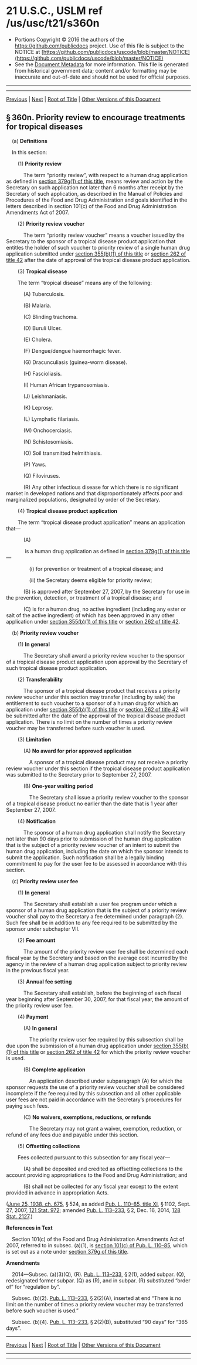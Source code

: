 ---
---

# 21 U.S.C., USLM ref /us/usc/t21/s360n

* Portions Copyright © 2016 the authors of the https://github.com/publicdocs project.
  Use of this file is subject to the NOTICE at [https://github.com/publicdocs/uscode/blob/master/NOTICE](https://github.com/publicdocs/uscode/blob/master/NOTICE)
* See the [Document Metadata](././../../../../../..//README.md) for more information.
  This file is generated from historical government data; content and/or formatting may be inaccurate and out-of-date and should not be used for official purposes.

----------
----------

[Previous](./../../../../../..//us/usc/t21/ch9/schV/ptA/m__us_usc_t21_s360m.md) | [Next](./../../../../../..//us/usc/t21/ch9/schV/ptA/m__us_usc_t21_s360n–1.md) | [Root of Title](./../../../../../../) | [Other Versions of this Document](https://publicdocs.github.io/go/links?ns=uslm&ref=%2Fus%2Fusc%2Ft21%2Fs360n)

## § 360n. Priority review to encourage treatments for tropical diseases

    (a) __Definitions__ 

    In this section:

        (1) __Priority review__ 

            The term “priority review”, with respect to a human drug application as defined in [section 379g(1) of this title][/us/usc/t21/s379g/1], means review and action by the Secretary on such application not later than 6 months after receipt by the Secretary of such application, as described in the Manual of Policies and Procedures of the Food and Drug Administration and goals identified in the letters described in section 101(c) of the Food and Drug Administration Amendments Act of 2007.

        (2) __Priority review voucher__ 

            The term “priority review voucher” means a voucher issued by the Secretary to the sponsor of a tropical disease product application that entitles the holder of such voucher to priority review of a single human drug application submitted under [section 355(b)(1) of this title][/us/usc/t21/s355/b/1] or [section 262 of title 42][/us/usc/t42/s262] after the date of approval of the tropical disease product application.

        (3) __Tropical disease__ 

        The term “tropical disease” means any of the following:

            (A) Tuberculosis.

            (B) Malaria.

            (C) Blinding trachoma.

            (D) Buruli Ulcer.

            (E) Cholera.

            (F) Dengue/dengue haemorrhagic fever.

            (G) Dracunculiasis (guinea-worm disease).

            (H) Fascioliasis.

            (I) Human African trypanosomiasis.

            (J) Leishmaniasis.

            (K) Leprosy.

            (L) Lymphatic filariasis.

            (M) Onchocerciasis.

            (N) Schistosomiasis.

            (O) Soil transmitted helmithiasis.

            (P) Yaws.

            (Q) Filoviruses.

            (R) Any other infectious disease for which there is no significant market in developed nations and that disproportionately affects poor and marginalized populations, designated by order of the Secretary.

        (4) __Tropical disease product application__ 

        The term “tropical disease product application” means an application that—

            (A)

             is a human drug application as defined in [section 379g(1) of this title][/us/usc/t21/s379g/1]—

                (i) for prevention or treatment of a tropical disease; and

                (ii) the Secretary deems eligible for priority review;

            (B) is approved after September 27, 2007, by the Secretary for use in the prevention, detection, or treatment of a tropical disease; and

            (C) is for a human drug, no active ingredient (including any ester or salt of the active ingredient) of which has been approved in any other application under [section 355(b)(1) of this title][/us/usc/t21/s355/b/1] or [section 262 of title 42][/us/usc/t42/s262].

    (b) __Priority review voucher__ 

        (1) __In general__ 

            The Secretary shall award a priority review voucher to the sponsor of a tropical disease product application upon approval by the Secretary of such tropical disease product application.

        (2) __Transferability__ 

            The sponsor of a tropical disease product that receives a priority review voucher under this section may transfer (including by sale) the entitlement to such voucher to a sponsor of a human drug for which an application under [section 355(b)(1) of this title][/us/usc/t21/s355/b/1] or [section 262 of title 42][/us/usc/t42/s262] will be submitted after the date of the approval of the tropical disease product application. There is no limit on the number of times a priority review voucher may be transferred before such voucher is used.

        (3) __Limitation__ 

            (A) __No award for prior approved application__ 

                A sponsor of a tropical disease product may not receive a priority review voucher under this section if the tropical disease product application was submitted to the Secretary prior to September 27, 2007.

            (B) __One-year waiting period__ 

                The Secretary shall issue a priority review voucher to the sponsor of a tropical disease product no earlier than the date that is 1 year after September 27, 2007.

        (4) __Notification__ 

            The sponsor of a human drug application shall notify the Secretary not later than 90 days prior to submission of the human drug application that is the subject of a priority review voucher of an intent to submit the human drug application, including the date on which the sponsor intends to submit the application. Such notification shall be a legally binding commitment to pay for the user fee to be assessed in accordance with this section.

    (c) __Priority review user fee__ 

        (1) __In general__ 

            The Secretary shall establish a user fee program under which a sponsor of a human drug application that is the subject of a priority review voucher shall pay to the Secretary a fee determined under paragraph (2). Such fee shall be in addition to any fee required to be submitted by the sponsor under subchapter VII.

        (2) __Fee amount__ 

            The amount of the priority review user fee shall be determined each fiscal year by the Secretary and based on the average cost incurred by the agency in the review of a human drug application subject to priority review in the previous fiscal year.

        (3) __Annual fee setting__ 

            The Secretary shall establish, before the beginning of each fiscal year beginning after September 30, 2007, for that fiscal year, the amount of the priority review user fee.

        (4) __Payment__ 

            (A) __In general__ 

                The priority review user fee required by this subsection shall be due upon the submission of a human drug application under [section 355(b)(1) of this title][/us/usc/t21/s355/b/1] or [section 262 of title 42][/us/usc/t42/s262] for which the priority review voucher is used.

            (B) __Complete application__ 

                An application described under subparagraph (A) for which the sponsor requests the use of a priority review voucher shall be considered incomplete if the fee required by this subsection and all other applicable user fees are not paid in accordance with the Secretary’s procedures for paying such fees.

            (C) __No waivers, exemptions, reductions, or refunds__ 

                The Secretary may not grant a waiver, exemption, reduction, or refund of any fees due and payable under this section.

        (5) __Offsetting collections__ 

        Fees collected pursuant to this subsection for any fiscal year—

            (A) shall be deposited and credited as offsetting collections to the account providing appropriations to the Food and Drug Administration; and

            (B) shall not be collected for any fiscal year except to the extent provided in advance in appropriation Acts.

([June 25, 1938, ch. 675][/us/act/1938-06-25/ch675], § 524, as added [Pub. L. 110–85, title XI][/us/pl/110/85/tXI], § 1102, Sept. 27, 2007, [121 Stat. 972][/us/stat/121/972]; amended [Pub. L. 113–233][/us/pl/113/233], § 2, Dec. 16, 2014, [128 Stat. 2127][/us/stat/128/2127].)

 __References in Text__ 

    Section 101(c) of the Food and Drug Administration Amendments Act of 2007, referred to in subsec. (a)(1), is [section 101(c) of Pub. L. 110–85][/us/pl/110/85/s101/c], which is set out as a note under [section 379g of this title][/us/usc/t21/s379g].

 __Amendments__ 

    2014—Subsec. (a)(3)(Q), (R). [Pub. L. 113–233][/us/pl/113/233], § 2(1), added subpar. (Q), redesignated former subpar. (Q) as (R), and in subpar. (R) substituted “order of” for “regulation by”.

    Subsec. (b)(2). [Pub. L. 113–233][/us/pl/113/233], § 2(2)(A), inserted at end “There is no limit on the number of times a priority review voucher may be transferred before such voucher is used.”

    Subsec. (b)(4). [Pub. L. 113–233][/us/pl/113/233], § 2(2)(B), substituted “90 days” for “365 days”.

----------

[Previous](./../../../../../..//us/usc/t21/ch9/schV/ptA/m__us_usc_t21_s360m.md) | [Next](./../../../../../..//us/usc/t21/ch9/schV/ptA/m__us_usc_t21_s360n–1.md) | [Root of Title](./../../../../../../) | [Other Versions of this Document](https://publicdocs.github.io/go/links?ns=uslm&ref=%2Fus%2Fusc%2Ft21%2Fs360n)

----------
----------

[/us/usc/t21/s379g/1]: https://publicdocs.github.io/go/links?ns=uslm&ref=%2Fus%2Fusc%2Ft21%2Fs379g%2F1
[/us/usc/t21/s355/b/1]: https://publicdocs.github.io/go/links?ns=uslm&ref=%2Fus%2Fusc%2Ft21%2Fs355%2Fb%2F1
[/us/usc/t42/s262]: https://publicdocs.github.io/go/links?ns=uslm&ref=%2Fus%2Fusc%2Ft42%2Fs262
[/us/usc/t21/s379g/1]: https://publicdocs.github.io/go/links?ns=uslm&ref=%2Fus%2Fusc%2Ft21%2Fs379g%2F1
[/us/usc/t21/s355/b/1]: https://publicdocs.github.io/go/links?ns=uslm&ref=%2Fus%2Fusc%2Ft21%2Fs355%2Fb%2F1
[/us/usc/t42/s262]: https://publicdocs.github.io/go/links?ns=uslm&ref=%2Fus%2Fusc%2Ft42%2Fs262
[/us/usc/t21/s355/b/1]: https://publicdocs.github.io/go/links?ns=uslm&ref=%2Fus%2Fusc%2Ft21%2Fs355%2Fb%2F1
[/us/usc/t42/s262]: https://publicdocs.github.io/go/links?ns=uslm&ref=%2Fus%2Fusc%2Ft42%2Fs262
[/us/usc/t21/s355/b/1]: https://publicdocs.github.io/go/links?ns=uslm&ref=%2Fus%2Fusc%2Ft21%2Fs355%2Fb%2F1
[/us/usc/t42/s262]: https://publicdocs.github.io/go/links?ns=uslm&ref=%2Fus%2Fusc%2Ft42%2Fs262
[/us/act/1938-06-25/ch675]: https://publicdocs.github.io/go/links?ns=uslm&ref=%2Fus%2Fact%2F1938-06-25%2Fch675
[/us/pl/110/85/tXI]: https://publicdocs.github.io/go/links?ns=uslm&ref=%2Fus%2Fpl%2F110%2F85%2FtXI
[/us/stat/121/972]: https://publicdocs.github.io/go/links?ns=uslm&ref=%2Fus%2Fstat%2F121%2F972
[/us/pl/113/233]: https://publicdocs.github.io/go/links?ns=uslm&ref=%2Fus%2Fpl%2F113%2F233
[/us/stat/128/2127]: https://publicdocs.github.io/go/links?ns=uslm&ref=%2Fus%2Fstat%2F128%2F2127
[/us/pl/110/85/s101/c]: https://publicdocs.github.io/go/links?ns=uslm&ref=%2Fus%2Fpl%2F110%2F85%2Fs101%2Fc
[/us/usc/t21/s379g]: https://publicdocs.github.io/go/links?ns=uslm&ref=%2Fus%2Fusc%2Ft21%2Fs379g
[/us/pl/113/233]: https://publicdocs.github.io/go/links?ns=uslm&ref=%2Fus%2Fpl%2F113%2F233
[/us/pl/113/233]: https://publicdocs.github.io/go/links?ns=uslm&ref=%2Fus%2Fpl%2F113%2F233
[/us/pl/113/233]: https://publicdocs.github.io/go/links?ns=uslm&ref=%2Fus%2Fpl%2F113%2F233


